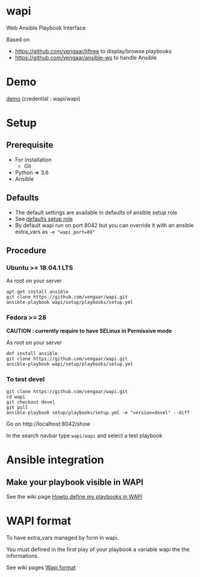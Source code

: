 [defaults setup role]: https://github.com/vengaar/wapi/tree/master/setup/playbooks/roles/setup/defaults
[demo]: http://52.47.108.127/show/

# wapi
Web Ansible Playbook Interface

Based on

* https://github.com/vengaar/liftree to display/browse playbooks
* https://github.com/vengaar/ansible-ws to handle Ansible

# Demo

[demo] (credential : wapi/wapi)

# Setup

## Prerequisite

* For installation
  * Git
* Python => 3.6
* Ansible

## Defaults

* The default settings are available in defaults of ansible setup role
* See [defaults setup role]
* By default wapi run on port 8042 but you can override it with an ansible extra_vars as `-e "wapi_port=80"`

## Procedure

### Ubuntu >= 18.04.1 LTS

As root on your server

~~~~
apt-get install ansible
git clone https://github.com/vengaar/wapi.git
ansible-playbook wapi/setup/playbooks/setup.yml
~~~~

### Fedora >= 28

**CAUTION : currently require to have SELinux in Permissive mode**

As root on your server

~~~~
dnf install ansible
git clone https://github.com/vengaar/wapi.git
ansible-playbook wapi/setup/playbooks/setup.yml
~~~~

### To test devel

~~~~
git clone https://github.com/vengaar/wapi.git
cd wapi
git checkout devel
git pull
ansible-playbook setup/playbooks/setup.yml -e "version=devel" --diff
~~~~

Go on http://localhost:8042/show

In the search navbar type `wapi/wapi` and select a test playbook

# Ansible integration

## Make your playbook visible in WAPI

See the wiki page [Howto define my playbooks in WAPI](https://github.com/vengaar/wapi/wiki/Howto-define-my-playbooks-in-WAPI-%3F)

# WAPI format

To have extra_vars managed by form in wapi.

You must defined in the first play of your playbook a variable wapi the the informations.

See wiki pages [Wapi format](https://github.com/vengaar/wapi/wiki/Wapi-format)
